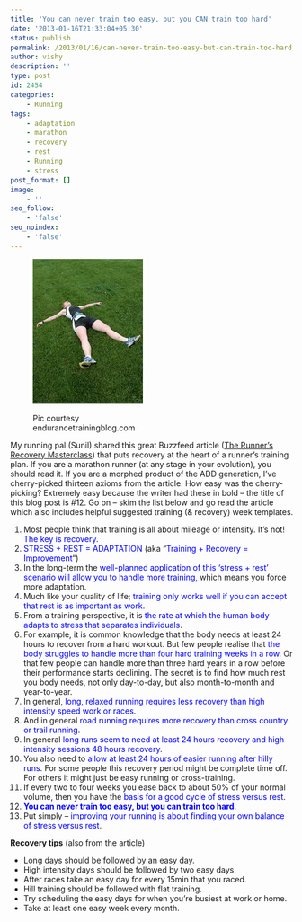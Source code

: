 ```yaml
---
title: 'You can never train too easy, but you CAN train too hard'
date: '2013-01-16T21:33:04+05:30'
status: publish
permalink: /2013/01/16/can-never-train-too-easy-but-can-train-too-hard
author: vishy
description: ''
type: post
id: 2454
categories: 
    - Running
tags:
    - adaptation
    - marathon
    - recovery
    - rest
    - Running
    - stress
post_format: []
image:
    - ''
seo_follow:
    - 'false'
seo_noindex:
    - 'false'
---
```

<figure aria-describedby="caption-attachment-2457" class="wp-caption alignleft" id="attachment_2457" style="width: 196px">

[![Pic courtesy endurancetrainingblog.com](../../../../uploads/2013/01/rest_recovery_endurancetrainingblog.jpeg)](http://www.ulaar.com/2013/01/16/can-never-train-too-easy-but-can-train-too-hard/rest_recovery_endurancetrainingblog/)<figcaption class="wp-caption-text" id="caption-attachment-2457">Pic courtesy endurancetrainingblog.com</figcaption></figure>

My running pal (Sunil) shared this great Buzzfeed article ([The Runner’s Recovery Masterclass](http://www.realbuzz.com/articles/the-runner-s-recovery-masterclass-gb-en/#pagination-top)) that puts recovery at the heart of a runner’s training plan. If you are a marathon runner (at any stage in your evolution), you should read it. If you are a morphed product of the ADD generation, I’ve cherry-picked thirteen axioms from the article. How easy was the cherry-picking? Extremely easy because the writer had these in bold – the title of this blog post is #12. Go on – skim the list below and go read the article which also includes helpful suggested training (&amp; recovery) week templates.

1. <span style="line-height: 13px;">Most people think that training is all about mileage or intensity. It’s not! <span style="color: #0000ff;">The key is recovery</span>.</span>
2. <span style="color: #0000ff;">STRESS + REST = ADAPTATION</span> (aka “<span style="color: #0000ff;">Training + Recovery = Improvement</span>“)
3. In the long-term the <span style="color: #0000ff;">well-planned application of this ‘stress + rest’ scenario will allow you to handle more training,</span> which means you force more adaptation.
4. Much like your quality of life; <span style="color: #0000ff;">training only works well if you can accept that rest is as important as work.</span>
5. <span style="line-height: 13px;">From a training perspective, it is <span style="color: #0000ff;">the rate at which the human body adapts to stress that separates individuals</span>. </span>
6. For example, it is common knowledge that the body needs at least 24 hours to recover from a hard workout. But few people realise that <span style="color: #0000ff;">the body struggles to handle more than four hard training weeks in a row</span>. Or that few people can handle more than three hard years in a row before their performance starts declining. The secret is to find how much rest you body needs, not only day-to-day, but also month-to-month and year-to-year.
7. In general, <span style="color: #0000ff;">long, relaxed running requires less recovery than high intensity speed work or races</span>.
8. And in general <span style="color: #0000ff;">road running requires more recovery than cross country or trail running</span>.
9. In general <span style="color: #0000ff;">long runs seem to need at least 24 hours recovery and high intensity sessions 48 hours recovery</span>.
10. You also need to <span style="color: #0000ff;">allow at least 24 hours of easier running after hilly runs</span>. For some people this recovery period might be complete time off. For others it might just be easy running or cross-training.
11. If every two to four weeks you ease back to about 50% of your normal volume, then you have the <span style="color: #0000ff;">basis for a good cycle of stress versus rest</span>.
12. <span style="color: #0000ff;">**You can never train too easy, but you can train too hard**</span>.
13. Put simply – <span style="color: #0000ff;">improving your running is about finding your own balance of stress versus rest</span>.

**Recovery tips** (also from the article)

- Long days should be followed by an easy day.
- High intensity days should be followed by two easy days.
- After races take an easy day for every 15min that you raced.
- Hill training should be followed with flat training.
- Try scheduling the easy days for when you’re busiest at work or home.
- Take at least one easy week every month.